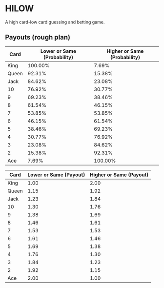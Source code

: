# HILOW

A high card-low card guessing and betting game.

## Payouts (rough plan)

| Card | Lower or Same (Probability) | Higher or Same (Probability) |
| ---- | --------------------------- | ---------------------------- |
| King | 100.00% | 7.69% |
| Queen | 92.31% | 15.38% |
| Jack | 84.62% | 23.08% |
| 10 | 76.92% | 30.77% |
| 9 | 69.23% | 38.46% |
| 8 | 61.54% | 46.15% |
| 7 | 53.85% | 53.85% |
| 6 | 46.15% | 61.54% |
| 5 | 38.46% | 69.23% |
| 4 | 30.77% | 76.92% |
| 3 | 23.08% | 84.62% |
| 2 | 15.38% | 92.31% |
| Ace | 7.69% | 100.00% |

| Card | Lower or Same (Payout) | Higher or Same (Payout) |
| ---- | --------------------------- | ---------------------------- |
| King | 1.00 | 2.00 |
| Queen | 1.15 | 1.92 |
| Jack | 1.23 | 1.84 |
| 10 | 1.30 | 1.76 |
| 9 | 1.38 | 1.69 |
| 8 | 1.46 | 1.61 |
| 7 | 1.53 | 1.53 |
| 6 | 1.61 | 1.46 |
| 5 | 1.69 | 1.38 |
| 4 | 1.76 | 1.30 |
| 3 | 1.84 | 1.23 |
| 2 | 1.92 | 1.15 |
| Ace | 2.00 | 1.00 |
